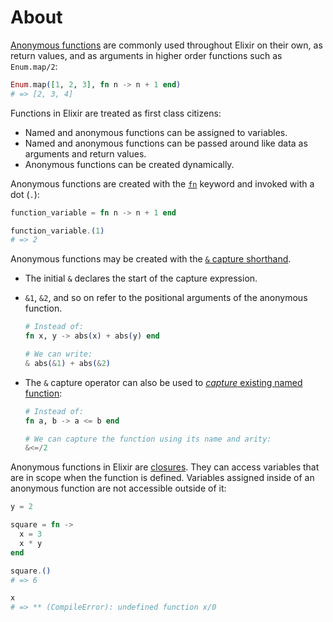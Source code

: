 # About

[Anonymous functions][anon-fns] are commonly used throughout Elixir on their own, as return values, and as arguments in higher order functions such as `Enum.map/2`:

```elixir
Enum.map([1, 2, 3], fn n -> n + 1 end)
# => [2, 3, 4]
```

Functions in Elixir are treated as first class citizens:

- Named and anonymous functions can be assigned to variables.
- Named and anonymous functions can be passed around like data as arguments and return values.
- Anonymous functions can be created dynamically.

Anonymous functions are created with the [`fn`][kernel-fn] keyword and invoked with a dot (`.`):

```elixir
function_variable = fn n -> n + 1 end

function_variable.(1)
# => 2
```

Anonymous functions may be created with the [`&` capture shorthand][kernal-capture].

- The initial `&` declares the start of the capture expression.
- `&1`, `&2`, and so on refer to the positional arguments of the anonymous function.

  ```elixir
  # Instead of:
  fn x, y -> abs(x) + abs(y) end

  # We can write:
  & abs(&1) + abs(&2)
  ```

- The `&` capture operator can also be used to [_capture_ existing named function][capture]:

  ```elixir
  # Instead of:
  fn a, b -> a <= b end

  # We can capture the function using its name and arity:
  &<=/2
  ```

Anonymous functions in Elixir are [closures][closure]. They can access variables that are in scope when the function is defined. Variables assigned inside of an anonymous function are not accessible outside of it:

```elixir
y = 2

square = fn ->
  x = 3
  x * y
end

square.()
# => 6

x
# => ** (CompileError): undefined function x/0
```

[anon-fns]: https://elixir-lang.org/getting-started/basic-types.html#anonymous-functions
[kernel-fn]: https://hexdocs.pm/elixir/Kernel.SpecialForms.html#fn/1
[kernal-capture]: https://hexdocs.pm/elixir/Kernel.SpecialForms.html#&/1
[capture]: https://dockyard.com/blog/2016/08/05/understand-capture-operator-in-elixir
[closure]: https://en.wikipedia.org/wiki/Closure_(computer_programming)
